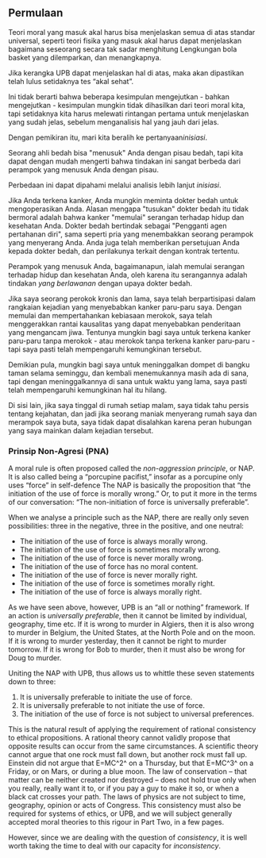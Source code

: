 ## Permulaan

Teori moral yang masuk akal harus bisa menjelaskan semua di atas standar universal, seperti teori fisika yang masuk akal harus dapat menjelaskan bagaimana seseorang secara tak sadar menghitung Lengkungan bola basket yang dilemparkan, dan menangkapnya.

Jika kerangka UPB dapat menjelaskan hal di atas, maka akan dipastikan telah lulus setidaknya tes “akal sehat”.

Ini tidak berarti bahwa beberapa kesimpulan mengejutkan - bahkan mengejutkan - kesimpulan mungkin tidak dihasilkan dari teori moral kita, tapi setidaknya kita harus melewati rintangan pertama untuk menjelaskan yang sudah jelas, sebelum menganalisis hal yang jauh dari jelas.

Dengan pemikiran itu, mari kita beralih ke pertanyaan*inisiasi*.

Seorang ahli bedah bisa "menusuk" Anda dengan pisau bedah, tapi kita dapat dengan mudah mengerti bahwa tindakan ini sangat berbeda dari perampok yang menusuk Anda dengan pisau.

Perbedaan ini dapat dipahami melalui analisis lebih lanjut *inisiasi*.

Jika Anda terkena kanker, Anda mungkin meminta dokter bedah untuk mengoperasikan Anda. Alasan mengapa "tusukan" dokter bedah itu tidak bermoral adalah bahwa kanker "memulai" serangan terhadap hidup dan kesehatan Anda. Dokter bedah bertindak sebagai "Pengganti agen pertahanan diri", sama seperti pria yang menembakkan seorang perampok yang menyerang Anda. Anda juga telah memberikan persetujuan Anda kepada dokter bedah, dan perilakunya terkait dengan kontrak tertentu.

Perampok yang menusuk Anda, bagaimanapun, ialah memulai serangan terhadap hidup dan kesehatan Anda, oleh karena itu serangannya adalah tindakan *yang berlawanan* dengan upaya dokter bedah.

Jika saya seorang perokok kronis dan lama, saya telah berpartisipasi dalam rangkaian kejadian yang menyebabkan kanker paru-paru saya. Dengan memulai dan mempertahankan kebiasaan merokok, saya telah menggerakkan rantai kausalitas yang dapat menyebabkan penderitaan yang mengancam jiwa. Tentunya mungkin bagi saya untuk terkena kanker paru-paru tanpa merokok - atau merokok tanpa terkena kanker paru-paru - tapi saya pasti telah mempengaruhi kemungkinan tersebut.

Demikian pula, mungkin bagi saya untuk meninggalkan dompet di bangku taman selama seminggu, dan kembali menemukannya masih ada di sana, tapi dengan meninggalkannya di sana untuk waktu yang lama, saya pasti telah mempengaruhi kemungkinan hal itu hilang.

Di sisi lain, jika saya tinggal di rumah setiap malam, saya tidak tahu persis tentang kejahatan, dan jadi jika seorang maniak menyerang rumah saya dan merampok saya buta, saya tidak dapat disalahkan karena peran hubungan yang saya mainkan dalam kejadian tersebut.

### Prinsip Non-Agresi (PNA)

A moral rule is often proposed called the *non-aggression principle*, or NAP. It is also called being a “porcupine pacifist,” insofar as a porcupine only uses “force” in self-defence The NAP is basically the proposition that “the initiation of the use of force is morally wrong.” Or, to put it more in the terms of our conversation: “The non-initiation of force is universally preferable”.

When we analyse a principle such as the NAP, there are really only seven possibilities: three in the negative, three in the positive, and one neutral:

- The initiation of the use of force is always morally wrong.
- The initiation of the use of force is sometimes morally wrong.
- The initiation of the use of force is never morally wrong.
- The initiation of the use of force has no moral content.
- The initiation of the use of force is never morally right.
- The initiation of the use of force is sometimes morally right.
- The initiation of the use of force is always morally right.

As we have seen above, however, UPB is an “all or nothing” framework. If an action is *universally preferable*, then it cannot be limited by individual, geography, time etc. If it is wrong to murder in Algiers, then it is also wrong to murder in Belgium, the United States, at the North Pole and on the moon. If it is wrong to murder yesterday, then it cannot be right to murder tomorrow. If it is wrong for Bob to murder, then it must also be wrong for Doug to murder.

Uniting the NAP with UPB, thus allows us to whittle these seven statements down to three:

1. It is universally preferable to initiate the use of force.
2. It is universally preferable to not initiate the use of force.
3. The initiation of the use of force is not subject to universal preferences.

This is the natural result of applying the requirement of rational consistency to ethical propositions. A rational theory cannot validly propose that opposite results can occur from the same circumstances. A scientific theory cannot argue that one rock must fall down, but another rock must fall up. Einstein did not argue that E=MC^2^ on a Thursday, but that E=MC^3^ on a Friday, or on Mars, or during a blue moon. The law of conservation – that matter can be neither created nor destroyed – does not hold true only when you really, really want it to, or if you pay a guy to make it so, or when a black cat crosses your path. The laws of physics are not subject to time, geography, opinion or acts of Congress. This consistency must also be required for systems of ethics, or UPB, and we will subject generally accepted moral theories to this rigour in Part Two, in a few pages.

However, since we are dealing with the question of *consistency*, it is well worth taking the time to deal with our capacity for *inconsistency*.